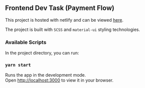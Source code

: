 ## Frontend Dev Task (Payment Flow)

This project is hosted with netlify and can be viewed [here](https://github.com/facebook/create-react-app).

The project is built with `SCSS` and `material-ui` styling technologies.

### Available Scripts

In the project directory, you can run:

### `yarn start`

Runs the app in the development mode.\
Open [http://localhost:3000](http://localhost:3000) to view it in your browser.

